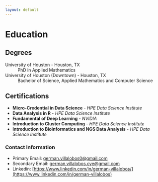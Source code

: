 ```yaml
---
layout: default
---
```


# Education 

## Degrees

<dl>
<dt>University of Houston - Houston, TX</dt>
<dd>PhD in Applied Mathematics</dd>
<dt>University of Houston (Downtown) - Houston, TX</dt>
<dd>Bachelor of Science, Applied Mathematics and Computer Science</dd>
</dl>

<!--
### University of Houston - Houston, TX

**PhD in Applied Mathematics**

### University of Houston (Downtown) - Houston, TX
**Bachelor of Science, Applied Mathematics and Computer Science**
-->
## Certifications

- **Micro-Credential in Data Science** - *HPE Data Science Institute*
- **Data Analysis in R** - *HPE Data Science Institute*
- **Fundamental of Deep Learning** - *NVIDIA*
- **Introduction to Cluster Computing** - *HPE Data Science Institute*
- **Introduction to Bioinformatics and NGS Data Analysis** - *HPE Data Science Institute*


### Contact Information
- Primary Email: german.villalobos0@gmail.com
- Secondary Email: german.villalobos.cye@gmail.com
- Linkedin: [https://www.linkedin.com/in/german-villalobos/](https://www.linkedin.com/in/german-villalobos)

